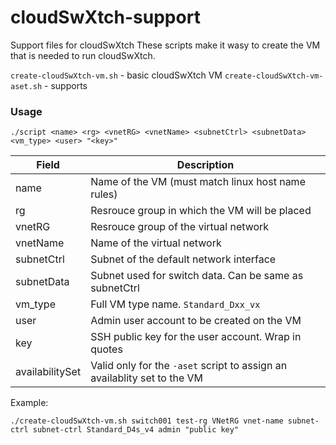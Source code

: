# cloudSwXtch-support
Support files for cloudSwXtch
These scripts make it wasy to create the VM that is needed to run cloudSwXtch.

`create-cloudSwXtch-vm.sh` - basic cloudSwXtch VM
`create-cloudSwXtch-vm-aset.sh` - supports 

### Usage

`./script <name> <rg> <vnetRG> <vnetName> <subnetCtrl> <subnetData> <vm_type> <user> "<key>"`

| Field      | Description |
| ----------- | ----------- |
| name | Name of the VM (must match linux host name rules) |
| rg | Resrouce group in which the VM will be placed |
| vnetRG | Resrouce group of the virtual network |
| vnetName | Name of the virtual network |
| subnetCtrl | Subnet of the default network interface |
| subnetData | Subnet used for switch data. Can be same as subnetCtrl |
| vm_type | Full VM type name. `Standard_Dxx_vx` |
| user | Admin user account to be created on the VM |
| key | SSH public key for the user account. Wrap in quotes |
| availabilitySet | Valid only for the `-aset` script to assign an availablity set to the VM |

Example:
```
./create-cloudSwXtch-vm.sh switch001 test-rg VNetRG vnet-name subnet-ctrl subnet-ctrl Standard_D4s_v4 admin "public key"
```
